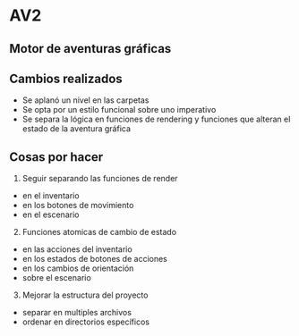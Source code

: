 # AV2
## Motor de aventuras gráficas

## Cambios realizados
- Se aplanó un nivel en las carpetas
- Se opta por un estilo funcional sobre uno imperativo
- Se separa la lógica en funciones de rendering y funciones que alteran el estado de la aventura gráfica

## Cosas por hacer
1. Seguir separando las funciones de render
- en el inventario
- en los botones de movimiento
- en el escenario
2. Funciones atomicas de cambio de estado
- en las acciones del inventario
- en los estados de botones de acciones
- en los cambios de orientación
- sobre el escenario
3. Mejorar la estructura del proyecto
- separar en multiples archivos
- ordenar en directorios específicos
